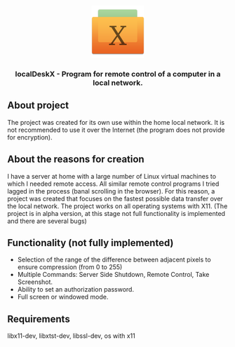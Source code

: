 <p align="center"><img height="120px" src="./info/logo.png"></p>
<h3 align="center">localDeskX - Program for remote control of a computer in a local network.</h1>

## About project

The project was created for its own use within the home local network. It is not recommended to use it over the Internet (the program does not provide for encryption).

## About the reasons for creation

I have a server at home with a large number of Linux virtual machines to which I needed remote access. All similar remote control programs I tried lagged in the process (banal scrolling in the browser). For this reason, a project was created that focuses on the fastest possible data transfer over the local network. The project works on all operating systems with X11.  (The project is in alpha version, at this stage not full functionality is implemented and there are several bugs)

## Functionality (not fully implemented)

- Selection of the range of the difference between adjacent pixels to ensure compression (from 0 to 255)
- Multiple Commands: Server Side Shutdown, Remote Control, Take Screenshot.
- Ability to set an authorization password.
- Full screen or windowed mode.

## Requirements
libx11-dev, libxtst-dev, libssl-dev, os with x11
